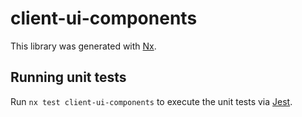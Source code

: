 # client-ui-components

This library was generated with [Nx](https://nx.dev).

## Running unit tests

Run `nx test client-ui-components` to execute the unit tests via [Jest](https://jestjs.io).
